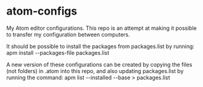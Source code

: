 # atom-configs
My Atom editor configurations. This repo is an attempt at making it possible to transfer my configuration between computers.

It should be possible to install the packages from packages.list by running:
apm install --packages-file packages.list

A new version of these configurations can be created by copying the files (not folders) in .atom into this repo, and also updating packages.list by running the command:
apm list --installed --base > packages.list
